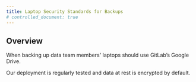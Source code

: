 ```yaml
---
title: Laptop Security Standards for Backups
# controlled_document: true
---
```


## Overview

When backing up data team members' laptops should use GitLab’s Google Drive.

Our deployment is regularly tested and data at rest is encrypted by default.

<!-- TODO Add Google Drive desktop installation steps -->
